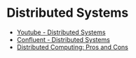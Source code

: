 # Distributed Systems

* [Youtube - Distributed Systems](https://youtu.be/ajjOEltiZm4)
* [Confluent - Distributed Systems](https://www.confluent.io/learn/distributed-systems)
* [Distributed Computing: Pros and Cons](https://computernetworktopology.com/distributed-computing/)

